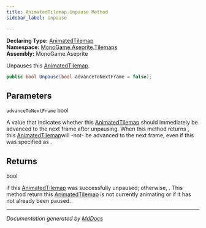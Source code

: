 ```yaml
---
title: AnimatedTilemap.Unpause Method
sidebar_label: Unpause

---
```


**Declaring Type:** [AnimatedTilemap](../)  
**Namespace:** [MonoGame.Aseprite.Tilemaps](../../)  
**Assembly:** MonoGame.Aseprite

Unpauses this [AnimatedTilemap](../).

```csharp
public bool Unpause(bool advanceToNextFrame = false);
```

## Parameters

`advanceToNextFrame`  bool

A value that indicates whether this [AnimatedTilemap](../) should immediately be advanced to the next frame after unpausing.  When this method returns , this [AnimatedTilemap](../)will \-not\- be advanced to the next frame, even if this was specified as .

## Returns

bool

 if this [AnimatedTilemap](../) was successfully unpaused; otherwise, .  This method return  this [AnimatedTilemap](../) is                  not currently animating or if it has not already been paused.

___

*Documentation generated by [MdDocs](https://github.com/ap0llo/mddocs)*
